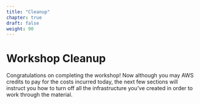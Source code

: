 ```yaml
---
title: "Cleanup"
chapter: true
draft: false
weight: 90
---
```


# Workshop Cleanup

Congratulations on completing the workshop! Now although you may AWS credits to pay for the costs incurred today, the next few sections will instruct you how to turn off all the infrastructure you’ve created in order to work through the material.
